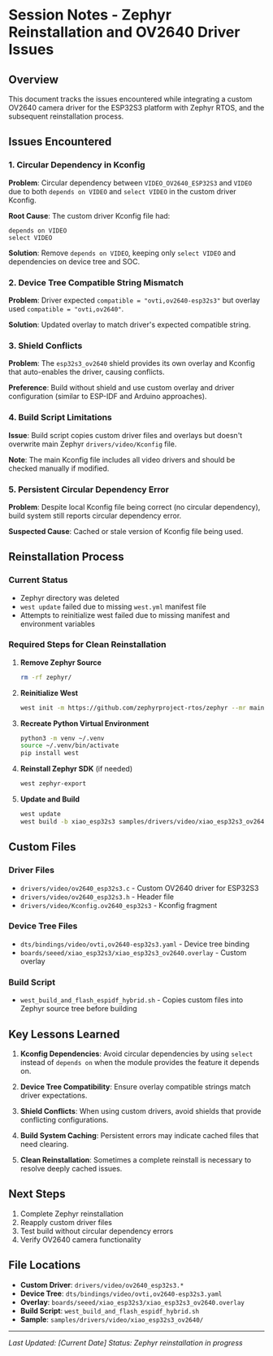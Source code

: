 # Session Notes - Zephyr Reinstallation and OV2640 Driver Issues

## Overview
This document tracks the issues encountered while integrating a custom OV2640 camera driver for the ESP32S3 platform with Zephyr RTOS, and the subsequent reinstallation process.

## Issues Encountered

### 1. Circular Dependency in Kconfig
**Problem**: Circular dependency between `VIDEO_OV2640_ESP32S3` and `VIDEO` due to both `depends on VIDEO` and `select VIDEO` in the custom driver Kconfig.

**Root Cause**: The custom driver Kconfig file had:
```
depends on VIDEO
select VIDEO
```

**Solution**: Remove `depends on VIDEO`, keeping only `select VIDEO` and dependencies on device tree and SOC.

### 2. Device Tree Compatible String Mismatch
**Problem**: Driver expected `compatible = "ovti,ov2640-esp32s3"` but overlay used `compatible = "ovti,ov2640"`.

**Solution**: Updated overlay to match driver's expected compatible string.

### 3. Shield Conflicts
**Problem**: The `esp32s3_ov2640` shield provides its own overlay and Kconfig that auto-enables the driver, causing conflicts.

**Preference**: Build without shield and use custom overlay and driver configuration (similar to ESP-IDF and Arduino approaches).

### 4. Build Script Limitations
**Issue**: Build script copies custom driver files and overlays but doesn't overwrite main Zephyr `drivers/video/Kconfig` file.

**Note**: The main Kconfig file includes all video drivers and should be checked manually if modified.

### 5. Persistent Circular Dependency Error
**Problem**: Despite local Kconfig file being correct (no circular dependency), build system still reports circular dependency error.

**Suspected Cause**: Cached or stale version of Kconfig file being used.

## Reinstallation Process

### Current Status
- Zephyr directory was deleted
- `west update` failed due to missing `west.yml` manifest file
- Attempts to reinitialize west failed due to missing manifest and environment variables

### Required Steps for Clean Reinstallation

1. **Remove Zephyr Source**
   ```bash
   rm -rf zephyr/
   ```

2. **Reinitialize West**
   ```bash
   west init -m https://github.com/zephyrproject-rtos/zephyr --mr main
   ```

3. **Recreate Python Virtual Environment**
   ```bash
   python3 -m venv ~/.venv
   source ~/.venv/bin/activate
   pip install west
   ```

4. **Reinstall Zephyr SDK** (if needed)
   ```bash
   west zephyr-export
   ```

5. **Update and Build**
   ```bash
   west update
   west build -b xiao_esp32s3 samples/drivers/video/xiao_esp32s3_ov2640
   ```

## Custom Files

### Driver Files
- `drivers/video/ov2640_esp32s3.c` - Custom OV2640 driver for ESP32S3
- `drivers/video/ov2640_esp32s3.h` - Header file
- `drivers/video/Kconfig.ov2640_esp32s3` - Kconfig fragment

### Device Tree Files
- `dts/bindings/video/ovti,ov2640-esp32s3.yaml` - Device tree binding
- `boards/seeed/xiao_esp32s3/xiao_esp32s3_ov2640.overlay` - Custom overlay

### Build Script
- `west_build_and_flash_espidf_hybrid.sh` - Copies custom files into Zephyr source tree before building

## Key Lessons Learned

1. **Kconfig Dependencies**: Avoid circular dependencies by using `select` instead of `depends on` when the module provides the feature it depends on.

2. **Device Tree Compatibility**: Ensure overlay compatible strings match driver expectations.

3. **Shield Conflicts**: When using custom drivers, avoid shields that provide conflicting configurations.

4. **Build System Caching**: Persistent errors may indicate cached files that need clearing.

5. **Clean Reinstallation**: Sometimes a complete reinstall is necessary to resolve deeply cached issues.

## Next Steps

1. Complete Zephyr reinstallation
2. Reapply custom driver files
3. Test build without circular dependency errors
4. Verify OV2640 camera functionality

## File Locations

- **Custom Driver**: `drivers/video/ov2640_esp32s3.*`
- **Device Tree**: `dts/bindings/video/ovti,ov2640-esp32s3.yaml`
- **Overlay**: `boards/seeed/xiao_esp32s3/xiao_esp32s3_ov2640.overlay`
- **Build Script**: `west_build_and_flash_espidf_hybrid.sh`
- **Sample**: `samples/drivers/video/xiao_esp32s3_ov2640/`

---
*Last Updated: [Current Date]*
*Status: Zephyr reinstallation in progress* 